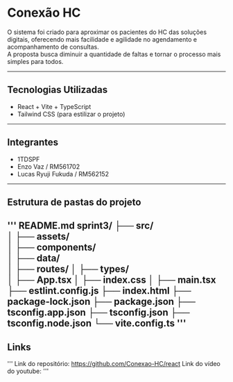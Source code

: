 # Conexão HC

O sistema foi criado para aproximar os pacientes do HC das soluções digitais, oferecendo mais facilidade e agilidade no agendamento e acompanhamento de consultas.  
A proposta busca diminuir a quantidade de faltas e tornar o processo mais simples para todos.

---

## Tecnologias Utilizadas
- React + Vite + TypeScript  
- Tailwind CSS (para estilizar o projeto)

---

## Integrantes
- 1TDSPF  
- Enzo Vaz / RM561702  
- Lucas Ryuji Fukuda / RM562152  

---

## Estrutura de pastas do projeto
'''
README.md
sprint3/
├── src/               
│   ├── assets/        
│   ├── components/    
│   ├── data/       
│   ├── routes/
│   ├── types/        
│   ├── App.tsx
│   ├── index.css
│   ├── main.tsx
├── estlint.config.js
├── index.html
├── package-lock.json
├── package.json
├── tsconfig.app.json
├── tsconfig.json
├── tsconfig.node.json
└── vite.config.ts
'''
---

## Links
'''
Link do repositório: https://github.com/Conexao-HC/react
Link do vídeo do youtube:
'''
